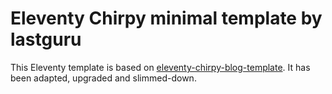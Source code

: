 # Eleventy Chirpy minimal template by lastguru

This Eleventy template is based on [eleventy-chirpy-blog-template](https://github.com/muenzpraeger/eleventy-chirpy-blog-template). It has been adapted, upgraded and slimmed-down.
